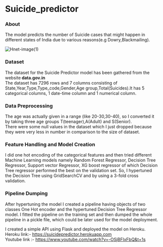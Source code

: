 # Suicide_predictor 
### About
The model predicts the number of Suicide cases that might happen in different states of India due to various reasons(e.g Dowry,Blackmailing).

![Hnet-image(1)](https://user-images.githubusercontent.com/40202640/131976508-c91c1e69-e0ed-4cad-9f0e-33dc2b77ce71.gif)
 
### Dataset
The dataset for the Suicide Predictor model has been gathered from the website<b> data.gov.in </b>
<br>
The dataset has 7296 rows and 7 columns consisting of State,Year,Type,Type_code,Gender,Age group,Total(Suicides).It has 5 categorical columns, 1 date-time column and 1 numerical column.
### Data Preprocessing
The age was actually given in a range (like 20-30,30-40), so I converted it by taking three age groups T(teenager),A(Adult) and S(Senior).
 <br>
There were some null values in the dataset which I just dropped because they were very less in number in comparison to the size of dataset.
### Feature Handling and Model Creation
I did one hot encoding of the categorical features and then tried different Machine Learning models namely Random Forest Regressor, Decision Tree Regressor, Support vector Regressor, XG boost regressor of which Decision Tree regressor performed the best on the validation set. So, I hypertuned the Decision Tree using GridSearchCV and by using a 3-fold cross validation.
### Pipeline Dumping
After hypertuning the model I created a pipeline having objects of two classes One Hot encoder and the hypertuned Decision Tree Regressor model. I fitted the pipeline on the training set and then dumped the whole pipeline in a pickle file, which could be later used for the model deployment.
<br>

I created a simple API using Flask and deployed the model on Heroku.
<br>
Heroku link:- https://suicidepredictor.herokuapp.com
<br>
Youtube link :- https://www.youtube.com/watch?v=-OSjBFIxFbQ&t=1s



























